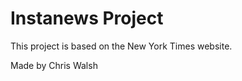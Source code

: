 <h1>Instanews Project</h1>
This project is based on the New York Times website.  
<p>Made by Chris Walsh</p>
